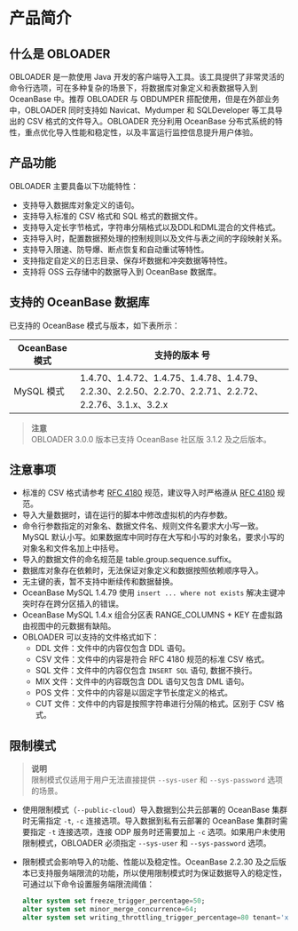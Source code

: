 产品简介 
=========================



什么是 OBLOADER 
---------------------------------

OBLOADER 是一款使用 Java 开发的客户端导入工具。该工具提供了非常灵活的命令行选项，可在多种复杂的场景下，将数据库对象定义和表数据导入到 OceanBase 中。推荐 OBLOADER 与 OBDUMPER 搭配使用，但是在外部业务中，OBLOADER 同时支持如 Navicat、Mydumper 和 SQLDeveloper 等工具导出的 CSV 格式的文件导入。OBLOADER 充分利用 OceanBase 分布式系统的特性，重点优化导入性能和稳定性，以及丰富运行监控信息提升用户体验。

产品功能 
-------------------------

OBLOADER 主要具备以下功能特性：

* 支持导入数据库对象定义的语句。
* 支持导入标准的 CSV 格式和 SQL 格式的数据文件。
* 支持导入定长字节格式，字符串分隔格式以及DDL和DML混合的文件格式。
* 支持导入时，配置数据预处理的控制规则以及文件与表之间的字段映射关系。
* 支持导入限速、防导爆、断点恢复和自动重试等特性。
* 支持指定自定义的日志目录、保存坏数据和冲突数据等特性。
* 支持将 OSS 云存储中的数据导入到 OceanBase 数据库。



支持的 OceanBase 数据库 
--------------------------------------

已支持的 OceanBase 模式与版本，如下表所示：


| OceanBase 模式 |                                       **支持的版本** 号                                        |
|--------------|------------------------------------------------------------------------------------------|
| MySQL 模式     | 1.4.70、1.4.72、1.4.75、1.4.78、1.4.79、2.2.30、2.2.50、2.2.70、2.2.71、2.2.72、2.2.76、3.1.x、3.2.x |


> **注意**<br>
> OBLOADER 3.0.0 版本已支持 OceanBase 社区版 3.1.2 及之后版本。


注意事项 
-------------------------

* 标准的 CSV 格式请参考 [RFC 4180](http://mirrors.nju.edu.cn/rfc/inline-errata/rfc4180.html) 规范，建议导入时严格遵从 [RFC 4180](http://mirrors.nju.edu.cn/rfc/inline-errata/rfc4180.html) 规范。
* 导入大量数据时，请在运行的脚本中修改虚拟机的内存参数。
* 命令行参数指定的对象名、数据文件名、规则文件名要求大小写一致。MySQL 默认小写。如果数据库中同时存在大写和小写的对象名，要求小写的对象名和文件名加上中括号。
* 导入的数据文件的命名规范是 table.group.sequence.suffix。
* 数据库对象存在依赖时，无法保证对象定义和数据按照依赖顺序导入。
* 无主键的表，暂不支持中断续传和数据替换。
* OceanBase MySQL 1.4.79 使用 `insert ... where not exists` 解决主键冲突时存在跨分区插入的错误。
* OceanBase MySQL 1.4.x 组合分区表 RANGE_COLUMNS + KEY 在虚拟路由视图中的元数据有缺陷。
* OBLOADER 可以支持的文件格式如下：
  * DDL 文件：文件中的内容仅包含 DDL 语句。  
  * CSV 文件：文件中的内容是符合 RFC 4180 规范的标准 CSV 格式。
  * SQL 文件：文件中的内容仅包含 `INSERT SQL` 语句, 数据不换行。
  * MIX 文件：文件中的内容既包含 DDL 语句又包含 DML 语句。
  * POS 文件：文件中的内容是以固定字节长度定义的格式。
  * CUT 文件：文件中的内容是按照字符串进行分隔的格式。区别于 CSV 格式。


限制模式 
-------------------------

> **说明**<br>
> 限制模式仅适用于用户无法直接提供 `--sys-user` 和 `--sys-password` 选项的场景。


* 使用限制模式（`--public-cloud`）导入数据到公共云部署的 OceanBase 集群时无需指定 `-t`, `-c` 连接选项。导入数据到私有云部署的 OceanBase 集群时需要指定 `-t` 连接选项，连接 ODP 服务时还需要加上 `-c` 选项。如果用户未使用限制模式，OBLOADER 必须指定 `--sys-user` 和 `--sys-password` 选项。 
* 限制模式会影响导入的功能、性能以及稳定性。OceanBase 2.2.30 及之后版本已支持服务端限流的功能，所以使用限制模式时为保证数据导入的稳定性，可通过以下命令设置服务端限流阈值：

  ```sql
  alter system set freeze_trigger_percentage=50;
  alter system set minor_merge_concurrence=64;
  alter system set writing_throttling_trigger_percentage=80 tenant='xxx';
  ```
<!-- -->